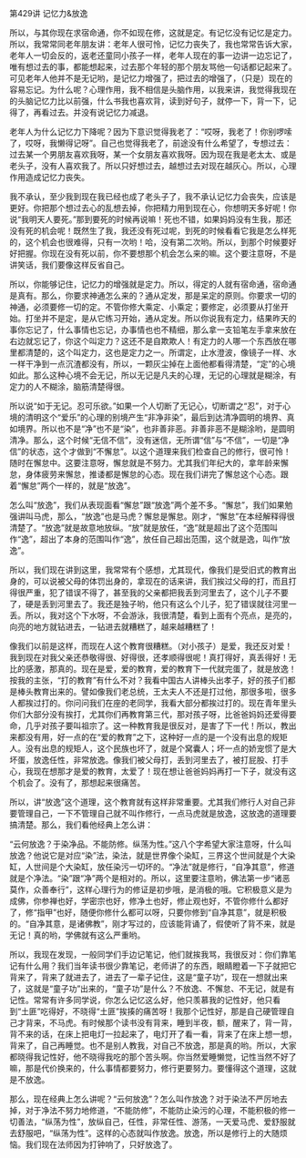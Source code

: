第429讲 记忆力&放逸

所以，与其你现在求宿命通，你不如现在修，这就是定。有记忆没有记忆是定力。所以，我常常同老年朋友讲：老年人很可怜，记忆力丧失了，我也常常告诉大家，老年人一切会反的，返老还童同小孩子一样，老年人现在的事一边讲一边忘记了，唯有想过去的事，都能想起来，过去那个年轻的那个朋友骂他一句话都记起来了。可见老年人他并不是无记哟，是记忆力增强了，把过去的增强了，（只是）现在的容易忘记。为什么呢？心理作用，我不相信是头脑作用，以我来讲，我觉得我现在的头脑记忆力比以前强，什么书我也喜欢背，读到好句子，就停一下，背一下，记得了，再看过去。并没有说记忆力减退。

老年人为什么记忆力下降呢？因为下意识觉得我老了：“哎呀，我老了！你别啰嗦了，哎呀，我懒得记呀”。自己也觉得我老了，前途没有什么希望了，专想过去：过去某一个男朋友喜欢我呀，某一个女朋友喜欢我呀。因为现在我是老太太、或是老头子，没有人喜欢我了。所以只好想过去，越想过去对现在越灰心。所以，心理作用造成记忆力丧失。

我不承认，至少我到现在我已经也成了老头子了，我不承认记忆力会丧失，应该是更好。你把那个想过去心的乱想去掉，你把精力用到现在心，你想明天多好呢！你说“我明天人要死。”那到要死的时候再说嘛！死也不错，如果妈妈没有生我，那还没有死的机会呢！既然生了我，我还没有死过呢，到死的时候看看它我是怎么样死的，这个机会也很难得，只有一次哟！哈，没有第二次哟。所以，到那个时候要好好把握。你现在没有死以前，你不要想那个机会怎么来的嘛。这个要注意呀，不是讲笑话，我们要像这样反省自己。

所以，你能够记住，记忆力的增强就是定力。所以，得定的人就有宿命通，宿命通是真有。那么，你要求神通怎么来的？通从定发，那是呆定的原则。你要求一切的神通，必须要修一切的定。不管你修大乘定、小乘定；要修定，必须要从打坐开始。打坐并不是定，是从它练习开始，通从定发。所以你说我有定力，结果昨天的事你忘记了，什么事情也忘记，办事情也也不精细，那么拿一支铅笔左手拿来放在右边就忘记了，你这个叫定力？这还不是自欺欺人！有定力的人哪一个东西放在哪里都清楚的，这个叫定力，这也是定力之一。所谓定，止水澄波，像镜子一样、水一样干净到一点沉渣都没有，所以，一颗灰尘掉在上面他都看得清楚，“定”的心境如此。那么这种心境不会无记，所以无记是凡夫的心理，无记的心理就是糊涂，有定力的人不糊涂，脑筋清楚得很。

所以说“如于无记。忍可乐欲。”如果一个人切断了无记心，切断谓之“忍”，对于心境的清明这个“爱乐”的心理的别境产生“非净非染”，最后到达清净圆明的境界、真如境界。所以也不是“净”也不是“染”，也非善非恶。非善非恶不是糊涂哟，是圆明清净。那么，这个时候“无信不信”，没有迷信，无所谓“信”与“不信”，一切是“净信”的状态，这个才做到“不懈怠”。以这个道理来我们检查自己的修行，很可怜！随时在懈怠中。这要注意呀，懈怠就是不努力。尤其我们年纪大的，拿年龄来懈怠，身体疲劳来懈怠，推诿都是懈怠的心态。现在我们讲完了懈怠这个心态。跟着“懈怠”两个一样的，就是“放逸”。

怎么叫“放逸”，我们从表现面看“懈怠”跟“放逸”两个差不多。“懈怠”，我们如果勉强讲叫马虎，那么，“放逸”也是马虎？懈怠是懈怠。刚才，“懈怠”在本经解释得很清楚了。“放逸”就是故意地放纵。“放”就是放任，“逸”就是超出了这个范围叫作“逸”，超出了本身的范围叫作“逸”，放任自己超出范围，这个就是逸，叫作“放逸”。

所以，我们现在讲到这里，我常常有个感想，尤其现代，像我们是受旧式的教育出身的，可以说被父母的体罚出身的，拿现在的话来讲，我们挨过父母的打，而且打得很严重，犯了错误不得了，甚至我的父亲都把我丢到河里去了，这个儿子不要了，硬是丢到河里去了。我还是独子哟，他只有这么个儿子，犯了错误就往河里一丢。所以，我对这个下水呀，不会游泳，我很清楚，看到上面有个亮点，是亮的，向亮的地方就钻进去，一钻进去就糟糕了，越来越糟糕了！

像我们以前是这样，而现在人这个教育很糟糕。（对小孩子）是爱，我还反对爱！我到现在对我父亲还恭敬得很、好得很，还孝顺得很呢！真打得好，真丢得好！无比的感激，那真的。现在是爱，爱的教育，爱的教育下一代就完蛋了，就是放逸！按我的主张，“打的教育”有什么不对？我看中国古人讲棒头出孝子，好的孩子们都是棒头教育出来的。譬如像我们老总统，王太夫人不还是打过他，那很多啦，很多人都挨过打的。你问问我们在座的老同学，我看大部分都挨过打的。现在青年里头你们大部分没有挨打，尤其你们再教育第三代，那对孩子呀，比爸爸妈妈还爱得要命，几乎对孩子要叫祖宗了。这一种教育我是很反对，是害了下一代！所以，教出来都没有用，好一点的在“爱的教育”之下，这种好一点的是一个没有出息的规矩人。没有出息的规矩人，这个民族也坏了，就是个窝囊人；坏一点的娇宠惯了是大坏蛋，放逸任性，非常放逸。像我们被父母打，丢到河里去了，被打屁股、打手心，我现在想那才是爱的教育，太爱了！现在想让爸爸妈妈再打一下子，就没有这个机会了。没有了，那想起来很痛苦。

所以，讲“放逸”这个道理，这个教育就有这样非常重要。尤其我们修行人对自己非要管理自己，一下不管理自己就不叫作修行，一点马虎就是放逸，这放逸的道理要搞清楚。那么，我们看他经典上怎么讲：

“云何放逸？于染净品。不能防修。纵荡为性。”这八个字希望大家注意呀，什么叫放逸？他说它是对应“染”法，染法，就是世界像个染缸，三界这个世间就是个大染缸，人世间是个大染缸，放任染污一切坏的。“净法”就是修行，“自净其意”，修道就是个净法。“染”跟“净”两个是相对的。所以，这里要注意哟，佛法第一步“诸恶莫作，众善奉行”，这样心理行为的修证是初步哦，是消极的哦。它积极意义是为成佛，你参禅也好，学密宗也好，修净土也好，修止观也好，不管你修什么都好了，修“指甲”也好，随便你修什么都可以呀，只要你修到“自净其意”，就是积极的。“自净其意，是诸佛教”，刚才写过的，应该能背诵了，假使听了背不来，就是无记！真的哟，学佛就有这么严重哟。

所以，我现在发现，一般同学们手边记笔记，他们就挨我骂，我很反对：你们靠笔记有什么用？我们当年读书很少靠笔记，老师讲了的东西，眼睛瞪着一下子就把它背来了，背来了就进去了，进去了一辈子记住，这是“童子功”，现在一想就出来了，这就是“童子功”出来的，“童子功”是什么？不放逸、不懈怠、不无记，就是有记性。常常有许多同学说，你怎么记忆这么好，他只羡慕我的记性好，他只看到“土匪”吃得好，不晓得“土匪”挨揍的痛苦呀！我那个记性好，那是自己硬管理自己才背来，不马虎。有时候那个读书没有背来，睡到半夜，额，醒来了，背一背，背不来的话，在床上把电灯一拉起来了，电灯开了看一看，背来了在床上想一想，背来了，自己再睡觉。也不是别人教我，对自己不放逸，那是真的哟。所以，大家都晓得我记性好，他不晓得我吃的那个苦头啊。你当然爱睡懒觉，记性当然不好了嘛，那是代价换来的，什么事情都要努力，修行更要努力。要懂得这个道理，这就是不放逸。

那么，现在经典上怎么讲呢？“云何放逸”？怎么叫作放逸？对于染法不严厉地去掉，对于净法不努力地修道，“不能防修”，不能防止染污的心理，不能积极的修一切善法，“纵荡为性”，放纵自己，任性，非常任性、游荡，一天爱马虎、爱舒服就去舒服吧，“纵荡为性”。这样的心态就叫作放逸。放逸，所以是修行上的大随烦恼。我们现在法师因为打钟响了，只好放逸了。


